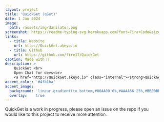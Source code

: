 ```yaml
---
layout: project
title: 'QuickGet (qGet)'
date: 1 Jan 2024
image:  
  path: /assets/img/danilator.png
screenshot: https://readme-typing-svg.herokuapp.com?font=Fira+Code&size=60&duration=800&pause=10&color=DA31F7&background=000000&center=true&vCenter=true&repeat=false&random=false&width=864&height=486&lines=QuickGet%20(qGet)
links:
  - title: Website
    url: http://QuickGet.akeyo.io
  - title: Github
    url: https://github.com/fire17/QuickGet
caption: Made with 💚
description: >
    QuickGet <br>
    Open Chat for devs<br>
    <a href="http://QuickGet.akeyo.io" class="internal"><strong>QuickGet.akeyo.io</strong></a>
accent_color: '#4fb1ba'
accent_image:
  background: 'linear-gradient(to bottom,#00AA00 0%,#AAAA66 25%,#BB00BB 50%,#3c929e 70%,#ffffff 100%)'
  overlay:    true
---
```


QuickGet is a work in progress, please open an issue on the repo if you would like to this project to receive more attention.
<!-- <a href="http://danilator.wholesome.garden" class="internal"><strong>Danilator.Wholesome.Garden</strong></a> -->
